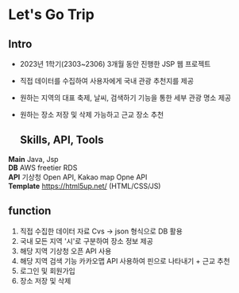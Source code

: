 # Let's Go Trip
## Intro
- 2023년 1학기(2303~2306) 3개월 동안 진행한 JSP 웹 프로젝트
- 직접 데이터를 수집하여 사용자에게 국내 관광 추천지를 제공
- 원하는 지역의 대표 축제, 날씨, 검색하기 기능을 통한 세부 관광 명소 제공
- 원하는 장소 저장 및 삭제 가능하고 근교 장소 추천

  ## Skills, API, Tools
**Main** Java, Jsp </br>
**DB** AWS freetier RDS  </br>
**API** 기상청 Open API, Kakao map Opne API  </br>
**Template** https://html5up.net/ (HTML/CSS/JS)  </br>

## function
1. 직접 수집한 데이터 자료 Cvs -> json 형식으로 DB 활용
2. 국내 모든 지역 '시'로 구분하여 장소 정보 제공
3. 해당 지역 기상청 오픈 API 사용
4. 해당 지역 검색 기능 카카오맵 API 사용하여 핀으로 나타내기 + 근교 추천
5. 로그인 및 회원가입
6. 장소 저장 및 삭제
